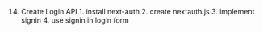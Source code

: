  14. Create Login API
    1. install next-auth
    2. create nextauth.js
    3. implement signin
    4. use signin in login form
